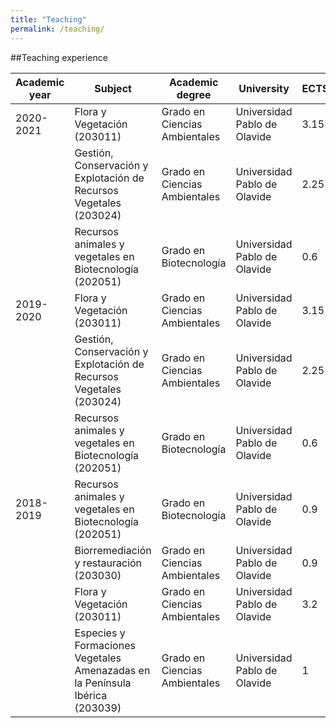 ```yaml
---
title: "Teaching"
permalink: /teaching/
---
```

##Teaching experience

|Academic year|Subject|Academic degree|University|ECTS|
|--- |--- |--- |--- |--- |
|2020-2021|Flora y Vegetación (203011)|Grado en Ciencias Ambientales|Universidad Pablo de Olavide|3.15|
||Gestión, Conservación y Explotación de Recursos Vegetales (203024)|Grado en Ciencias Ambientales|Universidad Pablo de Olavide|2.25|
||Recursos animales y vegetales en Biotecnología (202051)|Grado en Biotecnología|Universidad Pablo de Olavide|0.6|
|2019-2020|Flora y Vegetación (203011)|Grado en Ciencias Ambientales|Universidad Pablo de Olavide|3.15|
||Gestión, Conservación y Explotación de Recursos Vegetales (203024)|Grado en Ciencias Ambientales|Universidad Pablo de Olavide|2.25|
||Recursos animales y vegetales en Biotecnología (202051)|Grado en Biotecnología|Universidad Pablo de Olavide|0.6|
|2018-2019|Recursos animales y vegetales en Biotecnología (202051)|Grado en Biotecnología|Universidad Pablo de Olavide|0.9|
||Biorremediación y restauración (203030)|Grado en Ciencias Ambientales|Universidad Pablo de Olavide|0.9|
||Flora y Vegetación (203011)|Grado en Ciencias Ambientales|Universidad Pablo de Olavide|3.2|
||Especies y Formaciones Vegetales Amenazadas en la Península Ibérica (203039)|Grado en Ciencias Ambientales|Universidad Pablo de Olavide|1|
